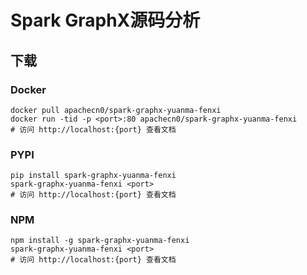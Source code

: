 # Spark GraphX源码分析

## 下载

### Docker

```
docker pull apachecn0/spark-graphx-yuanma-fenxi
docker run -tid -p <port>:80 apachecn0/spark-graphx-yuanma-fenxi
# 访问 http://localhost:{port} 查看文档
```

### PYPI

```
pip install spark-graphx-yuanma-fenxi
spark-graphx-yuanma-fenxi <port>
# 访问 http://localhost:{port} 查看文档
```

### NPM

```
npm install -g spark-graphx-yuanma-fenxi
spark-graphx-yuanma-fenxi <port>
# 访问 http://localhost:{port} 查看文档
```